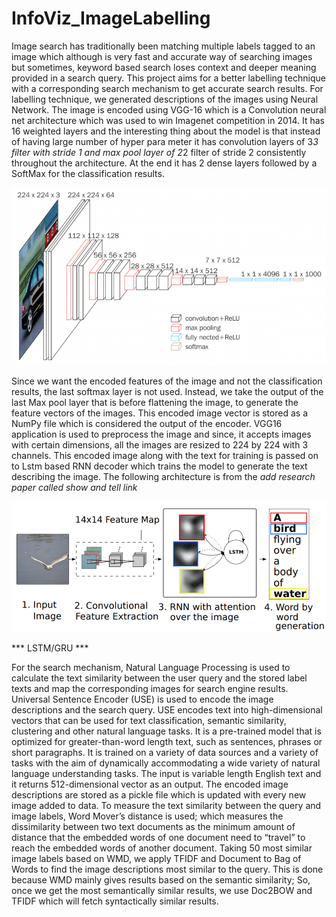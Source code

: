 # InfoViz_ImageLabelling

Image search has traditionally been matching multiple labels tagged to an image which although is very fast and accurate way of searching images but sometimes, keyword based search loses context and deeper meaning provided in a search query. This project aims for a better labelling technique with a corresponding search mechanism to get accurate search results.
For labelling technique, we generated descriptions of the images using Neural Network. The image is encoded using VGG-16 which is a Convolution neural net architecture which was used to win Imagenet competition in 2014. It has 16 weighted layers and the interesting thing about the model is that instead of having large number of hyper para meter it has convolution layers of 3*3 filter with stride 1 and max pool layer of 2*2 filter of stride 2 consistently throughout the architecture. At the end it has 2 dense layers followed by a SoftMax for the classification results. 

![Image of vgg16](https://github.com/GovindBhala/InfoViz_ImageLabelling/blob/master/images/vgg16.png)

Since we want the encoded features of the image and not the classification results, the last softmax layer is not used. Instead, we take the output of the last Max pool layer that is before flattening the image, to generate the feature vectors of the images. This encoded image vector is stored as a NumPy file which is considered the output of the encoder.
VGG16 application is used to preprocess the image and since, it accepts images with certain dimensions, all the images are resized to 224 by 224 with 3 channels.
This encoded image along with the text for training is passed on to Lstm based RNN decoder which trains the model to generate the text describing the image. The following architecture is from the *add research paper called show and tell link*

![Image of showandtell](https://github.com/GovindBhala/InfoViz_ImageLabelling/blob/master/images/show%20and%20tell%20architecture.png)


*** LSTM/GRU ***

For the search mechanism, Natural Language Processing is used to calculate the text similarity between the user query and the stored label texts and map the corresponding images for search engine results.
Universal Sentence Encoder (USE) is used to encode the image descriptions and the search query. 
USE encodes text into high-dimensional vectors that can be used for text classification, semantic similarity, clustering and other natural language tasks.
It is a pre-trained model that is optimized for greater-than-word length text, such as sentences, phrases or short paragraphs. It is trained on a variety of data sources and a variety of tasks with the aim of dynamically accommodating a wide variety of natural language understanding tasks. The input is variable length English text and it returns 512-dimensional vector as an output.
The encoded image descriptions are stored as a pickle file which is updated with every new image added to data. To measure the text similarity between the query and image labels, Word Mover’s distance is used; which measures the dissimilarity between two text documents as the minimum amount of distance that the embedded words of one document need to “travel” to reach the embedded words of another document.
Taking 50 most similar image labels based on WMD, we apply TFIDF and Document to Bag of Words to find the image descriptions most similar to the query. This is done because WMD mainly gives results based on the semantic similarity; So, once we get the most semantically similar results, we use Doc2BOW and TFIDF which will fetch syntactically similar results.


